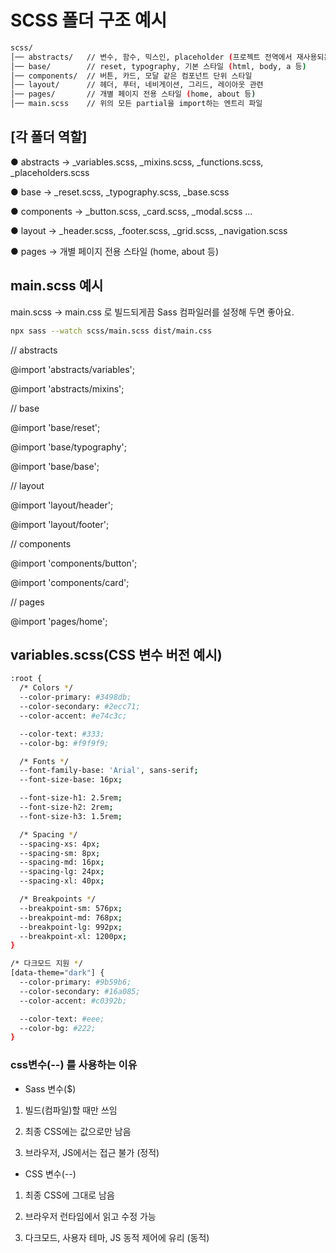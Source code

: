 # SCSS 폴더 구조 예시
```bash
scss/
│── abstracts/   // 변수, 함수, 믹스인, placeholder (프로젝트 전역에서 재사용되는 로직)
│── base/        // reset, typography, 기본 스타일 (html, body, a 등)
│── components/  // 버튼, 카드, 모달 같은 컴포넌트 단위 스타일
│── layout/      // 헤더, 푸터, 네비게이션, 그리드, 레이아웃 관련
│── pages/       // 개별 페이지 전용 스타일 (home, about 등)
│── main.scss    // 위의 모든 partial을 import하는 엔트리 파일
```

## [각 폴더 역할]
● abstracts → _variables.scss, _mixins.scss, _functions.scss, _placeholders.scss

● base → _reset.scss, _typography.scss, _base.scss

● components → _button.scss, _card.scss, _modal.scss …

● layout → _header.scss, _footer.scss, _grid.scss, _navigation.scss

● pages → 개별 페이지 전용 스타일 (home, about 등)


## main.scss 예시
main.scss → main.css 로 빌드되게끔 Sass 컴파일러를 설정해 두면 좋아요.
```bash
npx sass --watch scss/main.scss dist/main.css
```
// abstracts

@import 'abstracts/variables';

@import 'abstracts/mixins';

// base

@import 'base/reset';

@import 'base/typography';

@import 'base/base';


// layout

@import 'layout/header';

@import 'layout/footer';


// components

@import 'components/button';

@import 'components/card';


// pages

@import 'pages/home';


## variables.scss(CSS 변수 버전 예시)
```bash
:root {
  /* Colors */
  --color-primary: #3498db;
  --color-secondary: #2ecc71;
  --color-accent: #e74c3c;

  --color-text: #333;
  --color-bg: #f9f9f9;

  /* Fonts */
  --font-family-base: 'Arial', sans-serif;
  --font-size-base: 16px;

  --font-size-h1: 2.5rem;
  --font-size-h2: 2rem;
  --font-size-h3: 1.5rem;

  /* Spacing */
  --spacing-xs: 4px;
  --spacing-sm: 8px;
  --spacing-md: 16px;
  --spacing-lg: 24px;
  --spacing-xl: 40px;

  /* Breakpoints */
  --breakpoint-sm: 576px;
  --breakpoint-md: 768px;
  --breakpoint-lg: 992px;
  --breakpoint-xl: 1200px;
}

/* 다크모드 지원 */
[data-theme="dark"] {
  --color-primary: #9b59b6;
  --color-secondary: #16a085;
  --color-accent: #c0392b;

  --color-text: #eee;
  --color-bg: #222;
}
```

### css변수(--) 를 사용하는 이유
- Sass 변수($)

1. 빌드(컴파일)할 때만 쓰임

2. 최종 CSS에는 값으로만 남음

3. 브라우저, JS에서는 접근 불가 (정적)

- CSS 변수(--)

1. 최종 CSS에 그대로 남음

2. 브라우저 런타임에서 읽고 수정 가능

3. 다크모드, 사용자 테마, JS 동적 제어에 유리 (동적)

